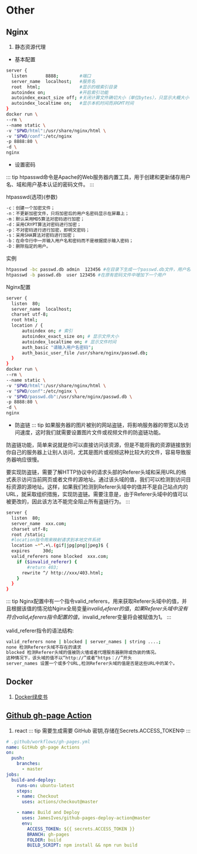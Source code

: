 # Other

## Nginx

1. 静态资源代理

* 基本配置

```sh
server {
  listen       8888;        #端口
  server_name  localhost;   #服务名
  root  html;               #显示的根索引目录
  autoindex on;             #开启索引功能
  autoindex_exact_size off; #关闭计算文件确切大小（单位bytes），只显示大概大小（单位kb、mb、gb）
  autoindex_localtime on;   #显示本机时间而非GMT时间
}
docker run \
--rm \
--name static \
-v "$PWD/html":/usr/share/nginx/html \
-v "$PWD/conf":/etc/nginx
-p 8888:80 \
-d \
nginx
```

* 设置密码

::: tip
htpasswd命令是Apache的Web服务器内置工具，用于创建和更新储存用户名、域和用户基本认证的密码文件。
:::

htpasswd(选项)(参数)

```sh
-c：创建一个加密文件；
-n：不更新加密文件，只将加密后的用户名密码显示在屏幕上；
-m：默认采用MD5算法对密码进行加密；
-d：采用CRYPT算法对密码进行加密；
-p：不对密码进行进行加密，即明文密码；
-s：采用SHA算法对密码进行加密；
-b：在命令行中一并输入用户名和密码而不是根据提示输入密码；
-D：删除指定的用户。
```

实例

```sh
htpasswd -bc passwd.db admin  123456 #在目录下生成一个passwd.db文件，用户名admin，密码：123456，默认采用MD5加密方式。
htpasswd -b passwd.db  user 123456 #在原有密码文件中增加下一个用户
```

Nginx配置

```sh
server {
  listen  80;
  server_name  localhost;
  charset utf-8;
  root html;
  location / {
      autoindex on; # 索引
      autoindex_exact_size on; # 显示文件大小
      autoindex_localtime on; # 显示文件时间
      auth_basic "请输入用户名密码";
      auth_basic_user_file /usr/share/nginx/passwd.db;
  }
}
docker run \
--rm \
--name static \
-v "$PWD/html":/usr/share/nginx/html \
-v "$PWD/conf":/etc/nginx \
-v "$PWD/passwd.db":/usr/share/nginx/passwd.db \
-p 8888:80 \
-d \
nginx
```

* 防盗链
::: tip
如果服务器的图片被别的网站盗链，将影响服务器的带宽以及访问速度，这时我们就需要设置图片文件或视频文件的防盗链功能。

防盗链功能，简单来说就是你可以直接访问该资源，但是不能将我的资源链接放到你自己的服务器上让别人访问，尤其是图片或视频这种比较大的文件，容易导致服务器响应很慢。

要实现防盗链，需要了解HTTP协议中的请求头部的Referer头域和采用URL的格式表示访问当前网页或者文件的源地址。通过该头域的值，我们可以检测到访问目标资源的源地址。这样，如果我们检测到Referer头域中的值并不是自己站点内的URL，就采取组织措施，实现防盗链。需要注意是，由于Referer头域中的值可以被更改的，因此该方法不能完全阻止所有盗链行为。
:::

```sh
server {
  listen  80;
  server_name  xxx.com;
  charset utf-8;
  root /static;
  #location指令用来映射请求到本地文件系统
  location ~*^.+\.(gif|jpg|png|jpeg)$ {
  expires     30d;
  valid_referers none blocked  xxx.com;
    if ($invalid_referer) {
        #return 403;
      rewrite ^/ http://xxx/403.html;
    }
  }
}
```

::: tip
Nginx配置中有一个指令valid_referers，用来获取Referer头域中的值，并且根据该值的情况给Nginx全局变量$invalid_referer的值，如果Referer头域中没有符合valid_referers指令配置的值，$invalid_referer变量将会被赋值为1。
:::

valid_referer指令的语法结构:

```sh
valid_referers none | blocked | server_names | string ....;
none 检测Referer头域不存在的请求
blocked 检测Referer头域的值被防火墙或者代理服务器删除或伪装的情况。
这种情况下，该头域的值不以“http://”或者“https：//”开头
server_names 设置一个或多个URL,检测Referer头域的值是否是这些URL中的某个。
```

## Docker

1. [Docker绿皮书](http://docs.nigeerhuo.com/docker/)

## [Github gh-page Action](http://www.ruanyifeng.com/blog/2019/09/getting-started-with-github-actions.html)

1. react
::: tip
需要生成需要 GitHub 密钥,存储在Secrets.ACCESS_TOKEN中
:::

```yml
# .github/workflows/gh-pages.yml
name: GitHub gh-page Actions
on:
  push:
    branches:
      - master
jobs:
  build-and-deploy:
    runs-on: ubuntu-latest
    steps:
    - name: Checkout
      uses: actions/checkout@master

    - name: Build and Deploy
      uses: JamesIves/github-pages-deploy-action@master
      env:
        ACCESS_TOKEN: ${{ secrets.ACCESS_TOKEN }}
        BRANCH: gh-pages
        FOLDER: build
        BUILD_SCRIPT: npm install && npm run build
```
